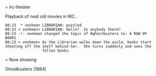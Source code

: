=
irc-theater

Playback of neat old movies in IRC.

```
08:23  * venkman LIBRARIAN: puzzled
08:23 < venkman> LIBRARIAN: Hello?  Is anybody there?
08:23 -!- venkman changed the topic of #ghostbusters to: A ROW OF BOOKS
08:23 < venkman> As the Librarian walks down the aisle, books start shooting off the shelf behind her.  She turns suddenly and sees the 
                 fallen books.
```

=
Now showing

Ghostbusters (1984)
